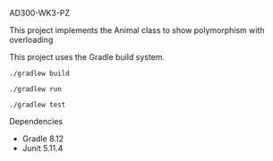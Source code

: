 AD300-WK3-PZ

This project implements the Animal class to show polymorphism with overloading

This project uses the Gradle build system.

`./gradlew build`

`./gradlew run`

`./gradlew test`

Dependencies
- Gradle 8.12
- Junit 5.11.4